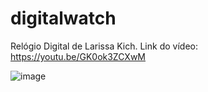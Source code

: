 # digitalwatch
Relógio Digital de Larissa Kich. Link do vídeo: https://youtu.be/GK0ok3ZCXwM

![image](https://github.com/juliacoutoo/digitalwatch/assets/123217214/2b284827-db80-4cb2-bbd4-9b240b0442ec)

